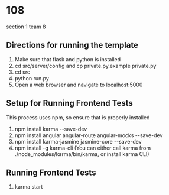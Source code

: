 # 108
section 1 team 8

## Directions for running the template
1. Make sure that flask and python is installed
2. cd src/server/config and cp private.py.example private.py
3. cd src
4. python run.py
5. Open a web browser and navigate to localhost:5000

## Setup for Running Frontend Tests
This process uses npm, so ensure that is properly installed
1. npm install karma --save-dev 
2. npm install angular angular-route angular-mocks --save-dev 
3. npm install karma-jasmine jasmine-core --save-dev
4. npm install -g karma-cli (You can either call karma from ./node_modules/karma/bin/karma, or install karma CLI)

## Running Frontend Tests
1. karma start